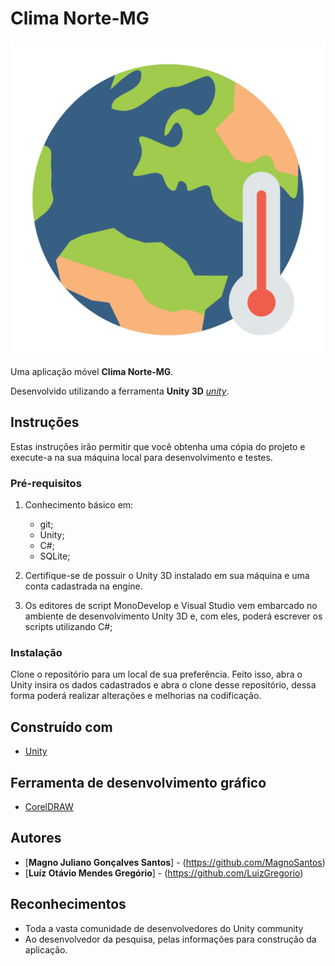 # Clima Norte-MG 
![Clima Norte-MG](Assets/Background/img_logo.png)

Uma aplicação móvel **Clima Norte-MG**.

Desenvolvido utilizando a ferramenta **Unity 3D** [*unity*](https://unity3d.com/pt/).


## Instruções

Estas instruções irão permitir que você obtenha uma cópia do projeto e execute-a na sua máquina local para desenvolvimento e testes.

### Pré-requisitos

1.  Conhecimento básico em:
    * git;
    * Unity;
    * C#;
    * SQLite;


1. Certifique-se de possuir o Unity 3D instalado em sua máquina e uma conta cadastrada na engine.


1. Os editores de script MonoDevelop e Visual Studio vem embarcado no ambiente de desenvolvimento Unity 3D e, com eles, poderá escrever os scripts utilizando C#;


### Instalação

Clone o repositório para um local de sua preferência. Feito isso, abra o Unity insira os dados cadastrados e abra o clone desse repositório, dessa forma poderá realizar alterações e melhorias na codificação.

## Construído com

* [Unity](https://unity3d.com/pt/)

## Ferramenta de desenvolvimento gráfico

* [CorelDRAW](https://www.coreldraw.com/)

## Autores

* [**Magno Juliano Gonçalves Santos**] - (https://github.com/MagnoSantos)
* [**Luíz Otávio Mendes Gregório**] - (https://github.com/LuizGregorio)

## Reconhecimentos

* Toda a vasta comunidade de desenvolvedores do Unity community
* Ao desenvolvedor da pesquisa, pelas informações para construção da aplicação. 
